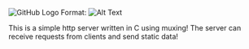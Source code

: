 ![GitHub Logo](wwwroot/statics/images/1.png)
Format: ![Alt Text](url)

This is a simple http server written in C using muxing!
The server can receive requests from clients and send static data!

